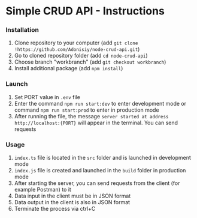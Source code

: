 # Simple CRUD API - Instructions

### Installation

1. Clone repository to your computer (add `git clone !https://github.com/Adonisiy/node-crud-api.git`)
2. Go to cloned repository folder (add `cd node-crud-api`)
3. Choose branch "workbranch" (add `git checkout workbranch`)
4. Install additional package (add `npm install`)

### Launch

1. Set PORT value in `.env` file
2. Enter the command `npm run start:dev` to enter development mode
  or
   command `npm run start:prod` to enter in production mode
3. After running the file, the message `server started at address http://localhost:{PORT}` will appear in the terminal. You can send requests

### Usage

1. `index.ts` file is located in the `src` folder and is launched in development mode
2. `index.js` file is created and launched in the `build` folder in production mode
3. After starting the server, you can send requests from the client (for example Postman) to it
4. Data input in the client must be in JSON format
5. Data output in the client is also in JSON format
6. Terminate the process via ctrl+C
